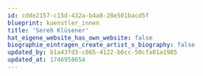 ```yaml
---
id: cdde2157-c15d-432a-b4a8-28e501bacd5f
blueprint: kuenstler_innen
title: 'Sereh Klüsener'
hat_eigene_website_has_own_website: false
biographie_eintragen_create_artist_s_biography: false
updated_by: b1a43fd3-c865-4122-b6cc-50cfa81a1985
updated_at: 1746958654
---
```

